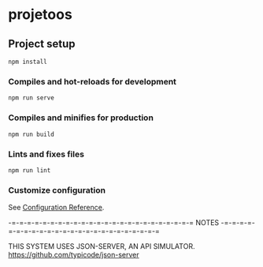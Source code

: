# projetoos

## Project setup
```
npm install
```

### Compiles and hot-reloads for development
```
npm run serve
```

### Compiles and minifies for production
```
npm run build
```

### Lints and fixes files
```
npm run lint
```

### Customize configuration
See [Configuration Reference](https://cli.vuejs.org/config/).

-=-=-=-=-=-=-=-=-=-=-=-=-=-=-=-=-=-=-=-=-=-=-=-=
		    NOTES
-=-=-=-=-=-=-=-=-=-=-=-=-=-=-=-=-=-=-=-=-=-=-=-=

THIS SYSTEM USES JSON-SERVER, AN API SIMULATOR.
https://github.com/typicode/json-server
